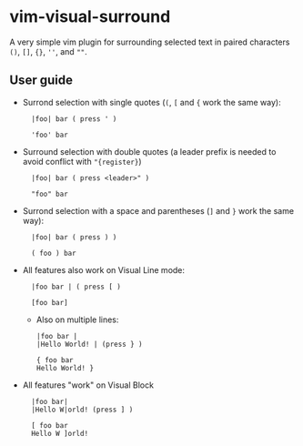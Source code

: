 # vim-visual-surround
A very simple vim plugin for surrounding selected text in paired characters `()`, `[]`, `{}`, `''`, and `""`.


## User guide


* Surrond selection with single quotes (`(`, `[` and `{` work the same way):

        |foo| bar ( press ' )  

        'foo' bar

* Surround selection with double quotes (a leader prefix is needed to avoid conflict with `"{register}`)

        |foo| bar ( press <leader>" )

        "foo" bar

* Surrond selection with a space and parentheses (`]` and `}` work the same way):

        |foo| bar ( press ) )

        ( foo ) bar


* All features also work on Visual Line mode:

        |foo bar | ( press [ )
        
        [foo bar]
        
  * Also on multiple lines:
        
        |foo bar |
        |Hello World! | (press } )
        
        { foo bar
        Hello World! }
        
* All features "work" on Visual Block

        |foo bar|
        |Hello W|orld! (press ] )
        
        [ foo bar
        Hello W ]orld!
